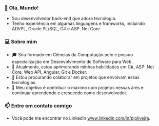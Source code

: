 

### 👋 Olá, Mundo! 
- Sou desenvolvedor back-end que adora tecnologia. 
- Tenho experiência em algumas linguagens e framworks, incluindo ADVPL, Oracle PL/SQL, C# e ASP .Net Core.

### 💻 Sobre mim

- 🎓 Sou formado em Ciências da Computação pelo e possuo especialização em Desenvolvimento de Software para Web.
- 🌱 Atualmente, estou aprimorando minhas habilidades em C#, ASP .Net Core, Web API, Angular, Git e Docker.
- 👯 Estou procurando colaborar em projetos que envolvam essas tecnologias.
- 🎯 Meu objetivo é contribuir o máximo com projetos nessas áres e continuar aprendendo e crescendo como desenvolvedor.

### 📫 Entre em contato comigo
- Você pode me encontrar no LinkedIn www.linkedin.com/in/pjoliveira.
  
